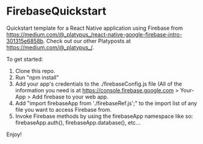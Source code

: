 # FirebaseQuickstart

Quickstart template for a React Native application using Firebase from https://medium.com/@_platypus_/react-native-google-firebase-intro-301315e6858b. Check out our other Platyposts at https://medium.com/@_platypus_/.

To get started:

1. Clone this repo.
2. Run "npm install"
3. Add your app's credentials to the ./firebaseConfig.js file (All of the information you need is at https://console.firebase.google.com > Your-App > Add firebase to your web app.
4. Add "import firebaseApp from './firebaseRef.js';" to the import list of any file you want to access Firebase from.
5. Invoke Firebase methods by using the firebaseApp namespace like so: firebaseApp.auth(), firebaseApp.database(), etc...

Enjoy!
